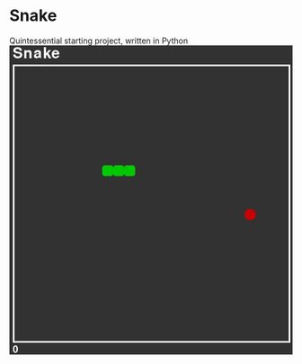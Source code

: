 # Snake
Quintessential starting project, written in Python 
![snakescreenshot](https://raw.githubusercontent.com/waterfowlgeneral/Snake/refs/heads/main/Screenshot%202025-03-09%20154740.png)
